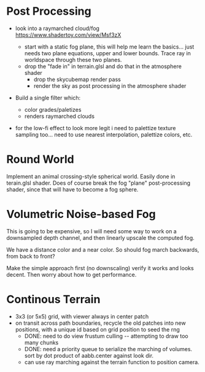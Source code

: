 # Post Processing
- look into a raymarched cloud/fog https://www.shadertoy.com/view/Msf3zX
    - start with a static fog plane, this will help me learn the basics... just needs two plane equations, upper and lower bounds. Trace ray in worldspace through these two planes.
    - drop the "fade in" in terrain.glsl and do that in the atmosphere shader
        - drop the skycubemap render pass
        - render the sky as post processing in the atmosphere shader

- Build a single filter which:
    - color grades/paletizes
    - renders raymarched clouds

- for the low-fi effect to look more legit i need to palettize texture sampling too... need to use nearest interpolation, palettize colors, etc.

# Round World
Implement an animal crossing-style spherical world. Easily done in terain.glsl shader. Does of course break the fog "plane" post-processing shader, since that will have to become a fog sphere.

# Volumetric Noise-based Fog
This is going to be expensive, so I will need some way to work on a downsampled depth channel, and then linearly upscale the computed fog.

We have a distance color and a near color. So should fog march backwards, from back to front?

Make the simple approach first (no downscaling) verify it works and looks decent. Then worry about how to get performance.

# Continous Terrain
- 3x3 (or 5x5) grid, with viewer always in center patch
- on transit across path boundaries, recycle the old patches into new positions, with a unique id based on grid position to seed the rng
    - DONE: need to do view frustum culling -- attempting to draw too many chunks
    - DONE: need a priority queue to serialize the marching of volumes. sort by dot product of aabb.center against look dir.
    - can use ray marching against the terrain function to position camera.